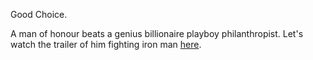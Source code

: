 Good Choice.

A man of honour beats a genius billionaire playboy philanthropist. Let's watch the trailer of him fighting iron man [here](https://youtu.be/uVdV-lxRPFo).
